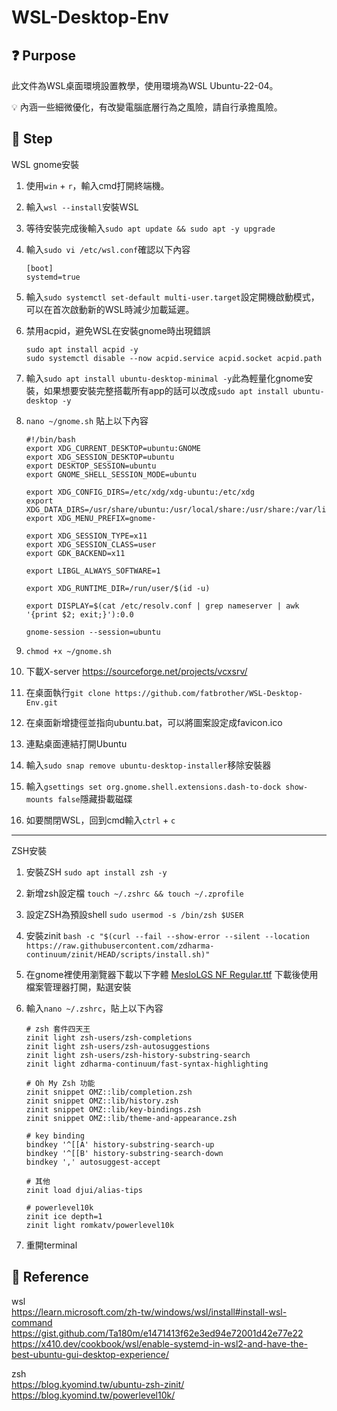 # WSL-Desktop-Env

## :question: Purpose

此文件為WSL桌面環境設置教學，使用環境為WSL Ubuntu-22-04。

:bulb:
內涵一些細微優化，有改變電腦底層行為之風險，請自行承擔風險。

## :feet: Step

WSL gnome安裝

1. 使用```win``` + ```r```，輸入cmd打開終端機。
2. 輸入```wsl --install```安裝WSL
3. 等待安裝完成後輸入```sudo apt update && sudo apt -y upgrade```
4. 輸入```sudo vi /etc/wsl.conf```確認以下內容

    ```bash=
    [boot]
    systemd=true
    ```

5. 輸入```sudo systemctl set-default multi-user.target```設定開機啟動模式，可以在首次啟動新的WSL時減少加載延遲。
6. 禁用acpid，避免WSL在安裝gnome時出現錯誤

    ```bash=
    sudo apt install acpid -y
    sudo systemctl disable --now acpid.service acpid.socket acpid.path
    ```

7. 輸入```sudo apt install ubuntu-desktop-minimal -y```此為輕量化gnome安裝，如果想要安裝完整搭載所有app的話可以改成```sudo apt install ubuntu-desktop -y```
8. ```nano ~/gnome.sh``` 貼上以下內容

    ```bash=
    #!/bin/bash
    export XDG_CURRENT_DESKTOP=ubuntu:GNOME
    export XDG_SESSION_DESKTOP=ubuntu
    export DESKTOP_SESSION=ubuntu
    export GNOME_SHELL_SESSION_MODE=ubuntu

    export XDG_CONFIG_DIRS=/etc/xdg/xdg-ubuntu:/etc/xdg
    export XDG_DATA_DIRS=/usr/share/ubuntu:/usr/local/share:/usr/share:/var/lib/snapd/desktop
    export XDG_MENU_PREFIX=gnome-

    export XDG_SESSION_TYPE=x11
    export XDG_SESSION_CLASS=user
    export GDK_BACKEND=x11

    export LIBGL_ALWAYS_SOFTWARE=1

    export XDG_RUNTIME_DIR=/run/user/$(id -u)

    export DISPLAY=$(cat /etc/resolv.conf | grep nameserver | awk '{print $2; exit;}'):0.0

    gnome-session --session=ubuntu
    ```

9. ```chmod +x ~/gnome.sh```
10. 下載X-server <https://sourceforge.net/projects/vcxsrv/>
11. 在桌面執行```git clone https://github.com/fatbrother/WSL-Desktop-Env.git```
12. 在桌面新增捷徑並指向ubuntu.bat，可以將圖案設定成favicon.ico
13. 連點桌面連結打開Ubuntu
14. 輸入```sudo snap remove ubuntu-desktop-installer```移除安裝器
15. 輸入```gsettings set org.gnome.shell.extensions.dash-to-dock show-mounts false```隱藏掛載磁碟
16. 如要關閉WSL，回到cmd輸入```ctrl``` + ```c```

-----------------

ZSH安裝

1. 安裝ZSH ```sudo apt install zsh -y```
2. 新增zsh設定檔 ```touch ~/.zshrc && touch ~/.zprofile```
3. 設定ZSH為預設shell ```sudo usermod -s /bin/zsh $USER```
4. 安裝zinit ```bash -c "$(curl --fail --show-error --silent --location https://raw.githubusercontent.com/zdharma-continuum/zinit/HEAD/scripts/install.sh)"```
5. 在gnome裡使用瀏覽器下載以下字體
    [MesloLGS NF Regular.ttf](https://github.com/romkatv/powerlevel10k-media/raw/master/MesloLGS%20NF%20Regular.ttf)
    下載後使用檔案管理器打開，點選安裝

6. 輸入```nano ~/.zshrc```，貼上以下內容

    ```bash=
    # zsh 套件四天王
    zinit light zsh-users/zsh-completions
    zinit light zsh-users/zsh-autosuggestions
    zinit light zsh-users/zsh-history-substring-search
    zinit light zdharma-continuum/fast-syntax-highlighting

    # Oh My Zsh 功能
    zinit snippet OMZ::lib/completion.zsh
    zinit snippet OMZ::lib/history.zsh
    zinit snippet OMZ::lib/key-bindings.zsh
    zinit snippet OMZ::lib/theme-and-appearance.zsh

    # key binding
    bindkey '^[[A' history-substring-search-up
    bindkey '^[[B' history-substring-search-down
    bindkey ',' autosuggest-accept

    # 其他
    zinit load djui/alias-tips

    # powerlevel10k
    zinit ice depth=1
    zinit light romkatv/powerlevel10k
    ```

7. 重開terminal

## :link: Reference

wsl  
<https://learn.microsoft.com/zh-tw/windows/wsl/install#install-wsl-command>  
<https://gist.github.com/Ta180m/e1471413f62e3ed94e72001d42e77e22>  
<https://x410.dev/cookbook/wsl/enable-systemd-in-wsl2-and-have-the-best-ubuntu-gui-desktop-experience/>

zsh  
<https://blog.kyomind.tw/ubuntu-zsh-zinit/>  
<https://blog.kyomind.tw/powerlevel10k/>
